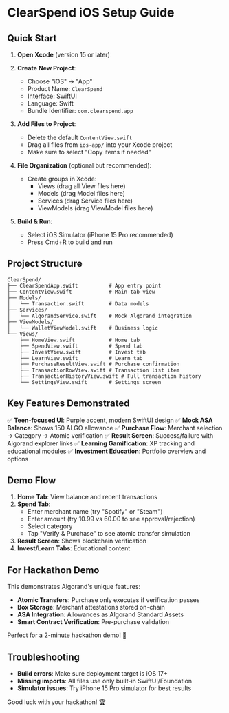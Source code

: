 # ClearSpend iOS Setup Guide

## Quick Start

1. **Open Xcode** (version 15 or later)
2. **Create New Project**:
   - Choose "iOS" → "App"
   - Product Name: `ClearSpend`
   - Interface: SwiftUI
   - Language: Swift
   - Bundle Identifier: `com.clearspend.app`

3. **Add Files to Project**:
   - Delete the default `ContentView.swift`
   - Drag all files from `ios-app/` into your Xcode project
   - Make sure to select "Copy items if needed"

4. **File Organization** (optional but recommended):
   - Create groups in Xcode:
     - Views (drag all View files here)
     - Models (drag Model files here) 
     - Services (drag Service files here)
     - ViewModels (drag ViewModel files here)

5. **Build & Run**:
   - Select iOS Simulator (iPhone 15 Pro recommended)
   - Press Cmd+R to build and run

## Project Structure

```
ClearSpend/
├── ClearSpendApp.swift          # App entry point
├── ContentView.swift            # Main tab view
├── Models/
│   └── Transaction.swift        # Data models
├── Services/
│   └── AlgorandService.swift    # Mock Algorand integration
├── ViewModels/
│   └── WalletViewModel.swift    # Business logic
└── Views/
    ├── HomeView.swift           # Home tab
    ├── SpendView.swift          # Spend tab
    ├── InvestView.swift         # Invest tab
    ├── LearnView.swift          # Learn tab
    ├── PurchaseResultView.swift # Purchase confirmation
    ├── TransactionRowView.swift # Transaction list item
    ├── TransactionHistoryView.swift # Full transaction history
    └── SettingsView.swift       # Settings screen
```

## Key Features Demonstrated

✅ **Teen-focused UI**: Purple accent, modern SwiftUI design
✅ **Mock ASA Balance**: Shows 150 ALGO allowance
✅ **Purchase Flow**: Merchant selection → Category → Atomic verification
✅ **Result Screen**: Success/failure with Algorand explorer links
✅ **Learning Gamification**: XP tracking and educational modules
✅ **Investment Education**: Portfolio overview and options

## Demo Flow

1. **Home Tab**: View balance and recent transactions
2. **Spend Tab**: 
   - Enter merchant name (try "Spotify" or "Steam")
   - Enter amount (try 10.99 vs 60.00 to see approval/rejection)
   - Select category
   - Tap "Verify & Purchase" to see atomic transfer simulation
3. **Result Screen**: Shows blockchain verification
4. **Invest/Learn Tabs**: Educational content

## For Hackathon Demo

This demonstrates Algorand's unique features:
- **Atomic Transfers**: Purchase only executes if verification passes
- **Box Storage**: Merchant attestations stored on-chain
- **ASA Integration**: Allowances as Algorand Standard Assets
- **Smart Contract Verification**: Pre-purchase validation

Perfect for a 2-minute hackathon demo! 🚀

## Troubleshooting

- **Build errors**: Make sure deployment target is iOS 17+
- **Missing imports**: All files use only built-in SwiftUI/Foundation
- **Simulator issues**: Try iPhone 15 Pro simulator for best results

Good luck with your hackathon! 🏆